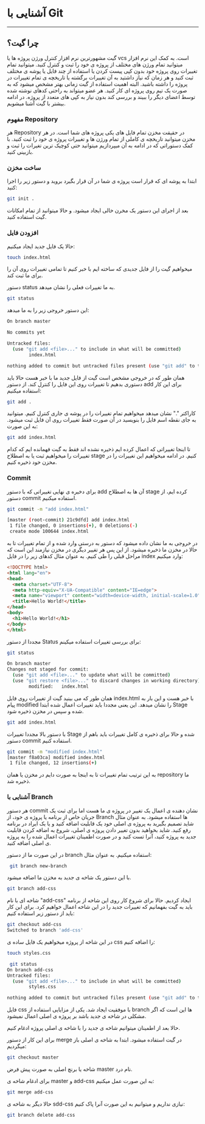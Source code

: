 # آشنایی با Git 



------

## چرا گیت؟

گیت مشهورترین نرم افزار کنترل ورژن پروژه ها یا vcs است. به کمک این نرم افزار میتوانید تمام ورژن های مختلف از پروژه ی خود را ثبت و کنترل کنید. میتوانید تمام تغییرات روی پروژه خود بدون کپی پیست کردن یا استفاده از چند فایل یا پوشه ی مختلف ثبت کنید و هر زمان که نیاز داشتید به آن تغییرات برگشته یا تاریخچه ی تمام تغییرات در پروژه را داشته باشید. البته اهمیت استفاده از گیت زمانی بهتر مشخص میشود که به صورت یک تیم روی پروژه ای کار کنید. هر عضو میتواند به راحتی کدهای نوشته شده توسط اعضای دیگر را ببیند و بررسی کند بدون نیاز به کپی های متعدد از پروژه. در ادامه بیشتر با گیت آشنا میشویم.





### مفهوم Repository

هر Repository در حقیقت مخزن تمام فایل های یکی پروژه های شما است. در هر مخزن میتوانید تاریخچه ی کاملی از تمام ورژن ها و تغییرات پروژه ی خود را ثبت کنید. با کمک دستوراتی که در ادامه به آن میپردازیم میتوانید حتی کوچیک ترین تغیرات را ثبت و بازبینی کنید.



### ساخت مخزن

ابتدا به پوشه ای که قرار است پروژه ی شما در آن قرار بگیرد بروید و دستور زیر را اجرا کنید:

```bash
git init .
```

بعد از اجرای این دستور یک مخرن خالی ایجاد میشود. و حالا میتوانید از تمام امکانات گیت استفاده کنید.





### افزودن فایل



حالا یک فایل جدید ایجاد میکنیم: 

```bash
touch index.html
```

میخواهیم گیت را از فایل جدیدی که ساخته ایم با خبر کنیم تا تمامی تغییرات روی آن را برای ما ثبت کند.

دستور status به ما تغییرات فعلی را نشان میدهد.

```bash
git status
```

این دستور خروجی زیر را به ما میدهد:

```bash
On branch master

No commits yet

Untracked files:
  (use "git add <file>..." to include in what will be committed)
        index.html

nothing added to commit but untracked files present (use "git add" to track)


```

همان طور که در خروجی مشخص است گیت از فایل جدید ما با خبر هست حالا باید دستوری بدهیم تا تغییرات روی این فایل را کنترل کند. از دستور add برای این کار استفاده میکنیم:

 

```bash
git add .

```

کاراکتر "." نشان میدهد میخواهیم تمام تغییرات را در پوشه ی جاری کنترل کنیم. میتوانید به جای نقطه اسم فایل را بنویسید در آن صورت فقط تغییرات روی آن فایل ثبت میشود. به این صورت:

```bash
git add index.html
```

تا اینجا تغییراتی که اعمال کرده ایم ذخیره نشده اند فقط به گیت فهمانده ایم که کدام تغییرات را میخواهیم ثبت یا به اصطلاح stage کنیم. در ادامه میخواهیم این تغییرات را در مخزن خود ذخیره کنیم.



### Commit

برای دخیره ی نهایی تغییراتی که با دستور add آن ها به اصطلاح stage کرده ایم، از دستور commit استفاده میکنیم.

```bash
git commit -m "add index.html"
```

```bash
[master (root-commit) 21c9dfd] add index.html
 1 file changed, 0 insertions(+), 0 deletions(-)
 create mode 100644 index.html
```

در خروجی به ما نشان داده میشود که دستور به درستی وارد شده و از تمام تغییرات تا به حالا در مخزن ما ذخیره میشود. از این پس هر تغییر دیگری در مخزن نیازمند این است که مراحل قبلی را طی کنیم. به عنوان مثال کدهای زیر را در فایل index وارد میکنیم:

```html
<!DOCTYPE html>
<html lang="en">
<head>
  <meta charset="UTF-8">
  <meta http-equiv="X-UA-Compatible" content="IE=edge">
  <meta name="viewport" content="width=device-width, initial-scale=1.0">
  <title>Hello World!</title>
</head>
<body>
  <h1>Hello World!</h1>
</body>
</html>
```

 مجددا از دستور Status برای بررسی تغییرات استفاده میکینم:

```bash
git status
```

```bash
On branch master
Changes not staged for commit:
  (use "git add <file>..." to update what will be committed)
  (use "git restore <file>..." to discard changes in working directory)
        modified:   index.html

```

همان طور که می بینید گیت از تغییرات روی فایل index.html با خبر هست و این بار به پیام modified را نشان میدهد. این یعنی مجددا باید تغییرات اعمال شده ابتدا Stage شده و سپس در مخزن ذخیره شود.

```bash
git add index.html
```

با دستور بالا مجددا تغییرات Stage شده و حالا برای ذخیره ی کامل تغییرات باید باهم از دستور commit استفاده کنیم.

```bash
git commit -m "modified index.html"
[master f8a03ca] modified index.html
 1 file changed, 12 insertions(+)
```

به این ترتیب تمام تغییرات تا به اینجا به صورت دایم در مخزن یا همان repository ما ذخیره شد.





### آشنایی با Branch

هر دستور commit نشان دهنده ی اعمال یک تغییر در پروژه ی ما هست اما برای ثبت یک جریان خاص از برنامه یا پروژه ی خود، از Branch ها استفاده میشود. به عنوان مثال شاید تصمیم بگیرید به پروژه ی اصلی خود یک قابلیت اضافه کنید و یا یک ایراد در برنامه رفع کنید. شاید بخواهید بدون تغییر دادن پروژه ی اصلی، شروع به اضافه کردن قابلیت جدید به پروژه کنید، آنرا تست کنید و در صورت اطمینان تغییرات اعمال شده را به پروژه ی اصلی اضافه کنید.

در این صورت ما از دستور branch استفاده میکنیم. به عنوان مثال:



```bash
 git branch new-branch
```

با این دستور یک شاخه ی جدید به مخزن ما اضافه میشود.

```bash
git branch add-css
```

شاخه ای با نام "add-css" ایجاد کردیم. حالا برای شروع کار روی این شاخه از برنامه باید به گیت بفهمانیم که تغییرات جدید را در این شاخه اعمال خواهیم کرد. برای این کار باید از دستور زیر استفاده کنیم:

```bash
git checkout add-css
Switched to branch 'add-css'
```

در این شاخه از پروژه میخواهیم یک فایل ساده ی css را اضافه کنیم:

```bash
touch styles.css

 git status
On branch add-css
Untracked files:
  (use "git add <file>..." to include in what will be committed)
        styles.css

nothing added to commit but untracked files present (use "git add" to track)

```

 

فایل css با موفقیت ایجاد شد. یکی از مزایایی استفاده از branch ها این است که اگر مشکلی در شاخه ی جدید باشد بر پروژه ی اصلی اعمال نمیشود.



حالا بعد از اطمینان میتوانیم شاخه ی جدید را با شاخه ی اصلی پروژه ادغام کنیم.

برای این کار از دستور merge در گیت استفاده میشود. ابتدا به شاخه ی اصلی باز میگردیم:

```bash
git checkout master
```

شاخه یا برنچ اصلی به صورت پیش فرض master نام درد.

برای ادغام شاخه ی master و add-css به این صورت عمل میکنیم:

```bash
git merge add-css
```

حالا دیگر به شاخه ی sdd-css نیازی نداریم و میتوانیم به این صورت آنرا پاک کنیم:

```bash
git branch delete add-css
```



